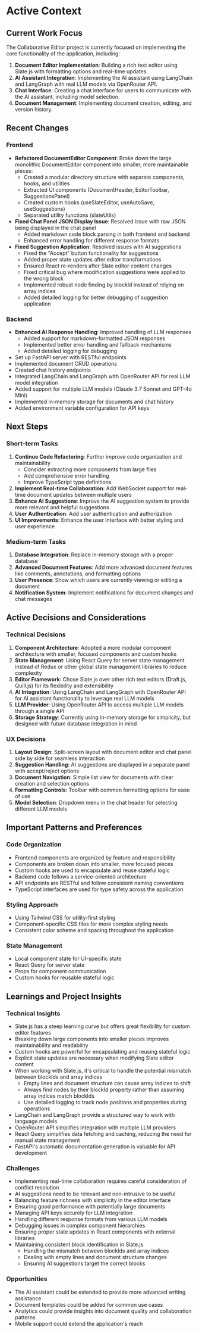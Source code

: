 # Active Context

## Current Work Focus

The Collaborative Editor project is currently focused on implementing the core functionality of the application, including:

1. **Document Editor Implementation**: Building a rich text editor using Slate.js with formatting options and real-time updates.
2. **AI Assistant Integration**: Implementing the AI assistant using LangChain and LangGraph with real LLM models via OpenRouter API.
3. **Chat Interface**: Creating a chat interface for users to communicate with the AI assistant, including model selection.
4. **Document Management**: Implementing document creation, editing, and version history.

## Recent Changes

### Frontend
- **Refactored DocumentEditor Component**: Broke down the large monolithic DocumentEditor component into smaller, more maintainable pieces:
  - Created a modular directory structure with separate components, hooks, and utilities
  - Extracted UI components (DocumentHeader, EditorToolbar, SuggestionsPanel)
  - Created custom hooks (useSlateEditor, useAutoSave, useSuggestions)
  - Separated utility functions (slateUtils)
- **Fixed Chat Panel JSON Display Issue**: Resolved issue with raw JSON being displayed in the chat panel
  - Added markdown code block parsing in both frontend and backend
  - Enhanced error handling for different response formats
- **Fixed Suggestion Application**: Resolved issues with AI suggestions
  - Fixed the "Accept" button functionality for suggestions
  - Added proper state updates after editor transformations
  - Ensured React re-renders after Slate editor content changes
  - Fixed critical bug where modification suggestions were applied to the wrong block
  - Implemented robust node finding by blockId instead of relying on array indices
  - Added detailed logging for better debugging of suggestion application

### Backend
- **Enhanced AI Response Handling**: Improved handling of LLM responses
  - Added support for markdown-formatted JSON responses
  - Implemented better error handling and fallback mechanisms
  - Added detailed logging for debugging
- Set up FastAPI server with RESTful endpoints
- Implemented document CRUD operations
- Created chat history endpoints
- Integrated LangChain and LangGraph with OpenRouter API for real LLM model integration
- Added support for multiple LLM models (Claude 3.7 Sonnet and GPT-4o Mini)
- Implemented in-memory storage for documents and chat history
- Added environment variable configuration for API keys

## Next Steps

### Short-term Tasks
1. **Continue Code Refactoring**: Further improve code organization and maintainability
   - Consider extracting more components from large files
   - Add comprehensive error handling
   - Improve TypeScript type definitions
2. **Implement Real-time Collaboration**: Add WebSocket support for real-time document updates between multiple users
3. **Enhance AI Suggestions**: Improve the AI suggestion system to provide more relevant and helpful suggestions
4. **User Authentication**: Add user authentication and authorization
5. **UI Improvements**: Enhance the user interface with better styling and user experience

### Medium-term Tasks
1. **Database Integration**: Replace in-memory storage with a proper database
2. **Advanced Document Features**: Add more advanced document features like comments, annotations, and formatting options
3. **User Presence**: Show which users are currently viewing or editing a document
4. **Notification System**: Implement notifications for document changes and chat messages

## Active Decisions and Considerations

### Technical Decisions
1. **Component Architecture**: Adopted a more modular component architecture with smaller, focused components and custom hooks
2. **State Management**: Using React Query for server state management instead of Redux or other global state management libraries to reduce complexity
3. **Editor Framework**: Chose Slate.js over other rich text editors (Draft.js, Quill.js) for its flexibility and extensibility
4. **AI Integration**: Using LangChain and LangGraph with OpenRouter API for AI assistant functionality to leverage real LLM models
5. **LLM Provider**: Using OpenRouter API to access multiple LLM models through a single API
6. **Storage Strategy**: Currently using in-memory storage for simplicity, but designed with future database integration in mind

### UX Decisions
1. **Layout Design**: Split-screen layout with document editor and chat panel side by side for seamless interaction
2. **Suggestion Handling**: AI suggestions are displayed in a separate panel with accept/reject options
3. **Document Navigation**: Simple list view for documents with clear creation and selection options
4. **Formatting Controls**: Toolbar with common formatting options for ease of use
5. **Model Selection**: Dropdown menu in the chat header for selecting different LLM models

## Important Patterns and Preferences

### Code Organization
- Frontend components are organized by feature and responsibility
- Components are broken down into smaller, more focused pieces
- Custom hooks are used to encapsulate and reuse stateful logic
- Backend code follows a service-oriented architecture
- API endpoints are RESTful and follow consistent naming conventions
- TypeScript interfaces are used for type safety across the application

### Styling Approach
- Using Tailwind CSS for utility-first styling
- Component-specific CSS files for more complex styling needs
- Consistent color scheme and spacing throughout the application

### State Management
- Local component state for UI-specific state
- React Query for server state
- Props for component communication
- Custom hooks for reusable stateful logic

## Learnings and Project Insights

### Technical Insights
- Slate.js has a steep learning curve but offers great flexibility for custom editor features
- Breaking down large components into smaller pieces improves maintainability and readability
- Custom hooks are powerful for encapsulating and reusing stateful logic
- Explicit state updates are necessary when modifying Slate editor content
- When working with Slate.js, it's critical to handle the potential mismatch between blockIds and array indices
  - Empty lines and document structure can cause array indices to shift
  - Always find nodes by their blockId property rather than assuming array indices match blockIds
  - Use detailed logging to track node positions and properties during operations
- LangChain and LangGraph provide a structured way to work with language models
- OpenRouter API simplifies integration with multiple LLM providers
- React Query simplifies data fetching and caching, reducing the need for manual state management
- FastAPI's automatic documentation generation is valuable for API development

### Challenges
- Implementing real-time collaboration requires careful consideration of conflict resolution
- AI suggestions need to be relevant and non-intrusive to be useful
- Balancing feature richness with simplicity in the editor interface
- Ensuring good performance with potentially large documents
- Managing API keys securely for LLM integration
- Handling different response formats from various LLM models
- Debugging issues in complex component hierarchies
- Ensuring proper state updates in React components with external libraries
- Maintaining consistent block identification in Slate.js
  - Handling the mismatch between blockIds and array indices
  - Dealing with empty lines and document structure changes
  - Ensuring AI suggestions target the correct blocks

### Opportunities
- The AI assistant could be extended to provide more advanced writing assistance
- Document templates could be added for common use cases
- Analytics could provide insights into document quality and collaboration patterns
- Mobile support could extend the application's reach
